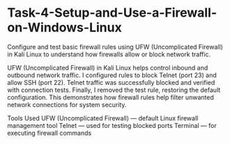 # Task-4-Setup-and-Use-a-Firewall-on-Windows-Linux
Configure and test basic firewall rules using UFW (Uncomplicated Firewall) in Kali Linux to understand how firewalls allow or block network traffic.


UFW (Uncomplicated Firewall) in Kali Linux helps control inbound and outbound network traffic.
I configured rules to block Telnet (port 23) and allow SSH (port 22).
Telnet traffic was successfully blocked and verified with connection tests.
Finally, I removed the test rule, restoring the default configuration.
This demonstrates how firewall rules help filter unwanted network connections for system security.


Tools Used
UFW (Uncomplicated Firewall) — default Linux firewall management tool
Telnet — used for testing blocked ports
Terminal — for executing firewall commands


